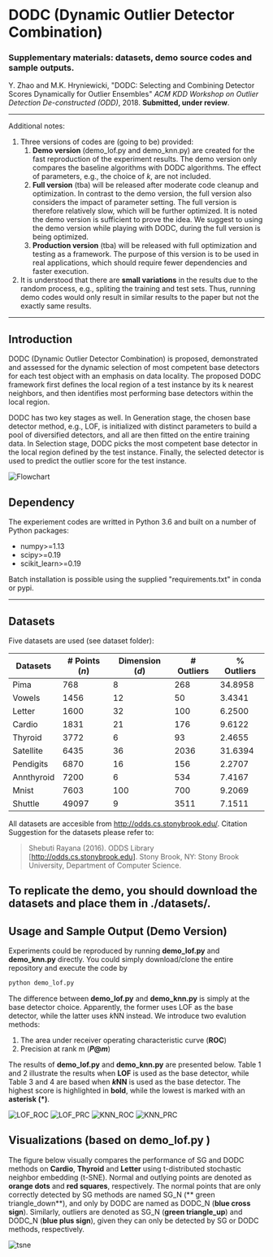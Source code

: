 # DODC (Dynamic Outlier Detector Combination)
### Supplementary materials: datasets, demo source codes and sample outputs.

Y. Zhao and M.K. Hryniewicki, "DODC: Selecting and Combining Detector Scores Dynamically for Outlier Ensembles" *ACM KDD Workshop on Outlier Detection De-constructed (ODD)*, 2018. **Submitted, under review**.

------------

Additional notes:
1. Three versions of codes are (going to be) provided:
   1. **Demo version** (demo_lof.py and demo_knn.py) are created for the fast reproduction of the experiment results. The demo version only compares the baseline algorithms with DODC algorithms. The effect of parameters, e.g., the choice of *k*, are not included.
   2.  **Full version** (tba)  will be released after moderate code cleanup and optimization. In contrast to the demo version, the full version also considers the impact of parameter setting. The full version is therefore relatively slow, which will be further optimized. It is noted the demo version is sufficient to prove the idea. We suggest to using the demo version while playing with DODC, during the full version is being optimized.
   3. **Production version** (tba) will be released with full optimization and testing as a framework. The purpose of this version is to be used in real applications, which should require fewer dependencies and faster execution.
3. It is understood that there are **small variations** in the results due to the random process, e.g., spliting the training and test sets. Thus, running demo codes would only result in similar results to the paper but not the exactly same results.
------------

##  Introduction
DODC (Dynamic Outlier Detector Combination) is proposed, demonstrated and assessed for the dynamic selection of most competent base detectors for each test object with an emphasis on data locality. The proposed DODC framework first defines the local region of a test instance by its k nearest neighbors, and then identifies most performing base detectors within the local region.

DODC has two key stages as well. In Generation stage, the chosen base detector method, e.g., LOF, is initialized with distinct parameters to build a pool of diversified detectors, and all are then fitted on the entire training data. In Selection stage, DODC picks the most competent base detector in the local region defined by the test instance. Finally, the selected detector is used to predict the outlier score for the test instance.

![Flowchart](https://github.com/yzhao062/DODC/blob/master/md_figs/flowchart.png)

## Dependency
The experiement codes are writted in Python 3.6 and built on a number of Python packages:
- numpy>=1.13
- scipy>=0.19
- scikit_learn>=0.19

Batch installation is possible using the supplied "requirements.txt" in conda or pypi.

------------

## Datasets
Five datasets are used (see dataset folder):

|  Datasets | #  Points (*n*)  | Dimension (*d*)  | # Outliers  | % Outliers
| ------------ | ------------ | ------------ | ------------ |------------|
|Pima 	|768	|8	|268	|34.8958|
|Vowels|	1456	|12|	50|	3.4341|
|Letter	|1600|	32|	100	|6.2500|
|Cardio|	1831	|21	|176|	9.6122|
|Thyroid	|3772	|6	|93	|2.4655|
|Satellite	|6435	|36	|2036	|31.6394|
|Pendigits	|6870	|16	|156	|2.2707|
|Annthyroid	|7200	|6	|534	|7.4167|
|Mnist	|7603	|100	|700	|9.2069|
|Shuttle	|49097	|9	|3511|	7.1511|

All datasets are accesible from http://odds.cs.stonybrook.edu/. Citation Suggestion for the datasets please refer to: 
> Shebuti Rayana (2016).  ODDS Library [http://odds.cs.stonybrook.edu]. Stony Brook, NY: Stony Brook University, Department of Computer Science.

To replicate the demo, you should download the datasets and place them in ./datasets/.
------------

## Usage and Sample Output (Demo Version)
Experiments could be reproduced by running **demo_lof.py** and **demo_knn.py** directly. You could simply download/clone the entire repository and execute the code by 
```bash
python demo_lof.py
```

The difference between **demo_lof.py** and **demo_knn.py** is simply at the base detector choice. Apparently, the former uses LOF as the base detector, while the latter uses *k*NN instead. We introduce two evalution methods:
1.  The area under receiver operating characteristic curve (**ROC**)
2.  Precision at rank m (***P*@*m***) 

The results of **demo_lof.py** and **demo_knn.py**  are presented below. Table 1 and 2 illustrate the results when **LOF** is used as the base detector, while Table 3 and 4 are based when ***k*NN** is used as the base detector. The highest score is highlighted in **bold**, while the lowest is marked with an **asterisk (*)**.

![ LOF_ROC](https://github.com/yzhao062/DODC/blob/master/md_figs/lof_roc.png)
![ LOF_PRC](https://github.com/yzhao062/DODC/blob/master/md_figs/lof_prc.png)
![ KNN_ROC](https://github.com/yzhao062/DODC/blob/master/md_figs/knn_roc.png)
![ KNN_PRC](https://github.com/yzhao062/DODC/blob/master/md_figs/knn_prc.png)

## Visualizations (based on demo_lof.py )
The figure below visually compares the performance of SG and DODC methods on **Cardio**, **Thyroid** and **Letter** using t-distributed stochastic neighbor embedding (t-SNE). Normal and outlying points are denoted as **orange dots** and **red squares**, respectively. The normal points that are only correctly detected by SG methods are named SG_N (** green triangle_down**), and only by DODC are named as DODC_N (**blue cross sign**). Similarly, outliers are denoted as SG_N (**green triangle_up**) and DODC_N (**blue plus sign**), given they can only be detected by SG or DODC methods, respectively.

![ tsne](https://github.com/yzhao062/DODC/blob/master/md_figs/tsne.png)
